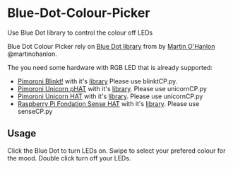 # Blue-Dot-Colour-Picker
Use Blue Dot library to control the colour off LEDs

Blue Dot Colour Picker rely on [Blue Dot library](https://github.com/martinohanlon/BlueDot) from by [Martin O'Hanlon](http://stuffaboutco.de/) @martinohanlon.

The you need some hardware with RGB LED that is already supported:
* [Pimoroni Blinkt!](https://shop.pimoroni.com/products/blinkt) with it's [library](https://github.com/pimoroni/blinkt) Please use blinktCP.py.
* [Pimoroni Unicorn pHAT](https://shop.pimoroni.com/products/unicorn-phat) with it's [library](https://github.com/pimoroni/unicorn-hat). Please use unicornCP.py
* [Pimoroni Unicorn HAT](https://shop.pimoroni.com/products/unicorn-hat) with it's [library](https://github.com/pimoroni/unicorn-hat). Please use unicornCP.py
* [Raspberry Pi Fondation Sense HAT](https://www.raspberrypi.org/products/sense-hat/) with it's [library](https://www.raspberrypi.org/documentation/hardware/sense-hat/). Please use senseCP.py

## Usage

Click the Blue Dot to turn LEDs on.
Swipe to select your prefered colour for the mood.
Double click turn off your LEDs.

